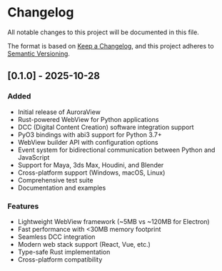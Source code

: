 # Changelog

All notable changes to this project will be documented in this file.

The format is based on [Keep a Changelog](https://keepachangelog.com/en/1.0.0/),
and this project adheres to [Semantic Versioning](https://semver.org/spec/v2.0.0.html).

## [0.1.0] - 2025-10-28

### Added
- Initial release of AuroraView
- Rust-powered WebView for Python applications
- DCC (Digital Content Creation) software integration support
- PyO3 bindings with abi3 support for Python 3.7+
- WebView builder API with configuration options
- Event system for bidirectional communication between Python and JavaScript
- Support for Maya, 3ds Max, Houdini, and Blender
- Cross-platform support (Windows, macOS, Linux)
- Comprehensive test suite
- Documentation and examples

### Features
- Lightweight WebView framework (~5MB vs ~120MB for Electron)
- Fast performance with <30MB memory footprint
- Seamless DCC integration
- Modern web stack support (React, Vue, etc.)
- Type-safe Rust implementation
- Cross-platform compatibility

